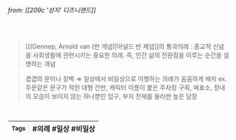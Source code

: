 
###### from: [[209c '성지' 디즈니랜드]]

<br/>

>[[(Gennep, Arnold van (반 게넵)|아널드 반 제넵]]의 통과의례 : 종교적 신념을 사회생활에 관련시키는 중요한 의례. 즉, 인간 삶의 전환점을 이루는 순간을 설명하는 개념

>겹겹의 문이나 장벽 ⇒ 일상에서 비일상으로 이행하는 의례가 꼼꼼하게 배치 
>ex. 주문같은 문구가 적힌 대형 간판, 캐릭터 이름이 붙은 주차장 구획, 매표소, 장내의 모습이 보이지 않는 하나뿐인 입구, 부지 전체를 둘러싼 높은 담장 

<br/>

| <small> Tags </small> | #의례 #일상 #비일상  |
| --- | --- |
